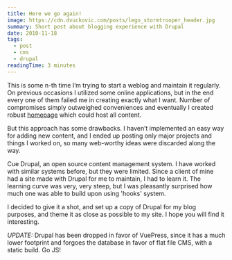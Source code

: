 ```yaml
---
title: Here we go again!
image: https://cdn.dvuckovic.com/posts/lego_stormtrooper_header.jpg
summary: Short post about blogging experience with Drupal
date: 2010-11-18
tags:
  - post
  - cms
  - drupal
readingTime: 3 minutes
---
```


This is some n-th time I’m trying to start a weblog and maintain it regularly. On previous occasions I utilized some online applications, but in the end every one of them failed me in creating exactly what I want. Number of compromises simply outweighed conveniences and eventually I created robust [homepage](/) which could host all content.

But this approach has some drawbacks. I haven’t implemented an easy way for adding new content, and I ended up posting only major projects and things I worked on, so many web-worthy ideas were discarded along the way.

Cue Drupal, an open source content management system. I have worked with similar systems before, but they were limited. Since a client of mine had a site made with Drupal for me to maintain, I had to learn it. The learning curve was very, very steep, but I was pleasantly surprised how much one was able to build upon using 'hooks' system.

I decided to give it a shot, and set up a copy of Drupal for my blog purposes, and theme it as close as possible to my site. I hope you will find it interesting.

_UPDATE:_ Drupal has been dropped in favor of VuePress, since it has a much lower footprint and forgoes the database in favor of flat file CMS, with a static build. Go JS!
